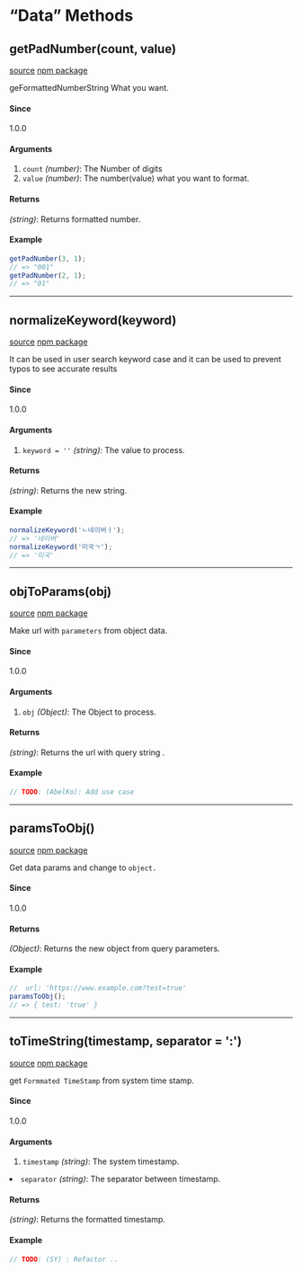 # &#x201C;Data&#x201D; Methods

## getPadNumber(count, value)

<p><a href="https://github.com/lodash/lodash/blob/4.17.11/lodash.js#L6841">source</a> <a href="https://www.npmjs.com/package/lodash.chunk">npm package</a></p>
<p>geFormattedNumberString What you want.</p>
<h4>Since</h4>
<p>1.0.0</p>
<h4>Arguments</h4>
<ol>
<li><code>count</code> <em>(number)</em>: The Number of digits</li>
<li><code>value</code> <em>(number)</em>: The number(value) what you want to format.</li>
</ol>
<h4>Returns</h4>
<p><em>(string)</em>: Returns formatted number.</p>
<h4>Example</h4>

```js
getPadNumber(3, 1);
// => "001"
getPadNumber(2, 1);
// => "01"
```

<hr>

## normalizeKeyword(keyword)

<p><a href="https://github.com/emplody/spaceship/tree/develop/utils/spaceship.normalizeKeyword">source</a> <a href="https://www.npmjs.com/package/@emplodies/spaceship.normalize-keyword">npm package</a></p>
<p>It can be used in user search keyword case and it can be used to prevent typos to see accurate results</p>
<h4>Since</h4>
<p>1.0.0</p>
<h4>Arguments</h4>
<ol>
<li><code>keyword = ''</code> <em>(string)</em>: The value to process.</li>
</ol>
<h4>Returns</h4>
<p><em>(string)</em>: Returns the new string.</p>
<h4>Example</h4>

```js
normalizeKeyword('ㄴ네이버ㅓ');
// => '네이버'
normalizeKeyword('미국ㄱ');
// => '미국'
```

<hr>

## objToParams(obj)

<p><a href="https://github.com/lodash/lodash/blob/4.17.11/lodash.js#L6841">source</a> <a href="https://www.npmjs.com/package/lodash.chunk">npm package</a></p>
<p>Make url with <code>parameters</code> from object data.
</p>
<h4>Since</h4>
<p>1.0.0</p>
<h4>Arguments</h4>
<ol>
<li><code>obj</code> <em>(Object)</em>: The Object to process.</li>
</ol>
<h4>Returns</h4>
<p><em>(string)</em>: Returns the url with query string .</p>
<h4>Example</h4>

```js
// TODO: (AbelKo): Add use case
```

<hr>

## paramsToObj()

<p><a href="https://github.com/emplody/spaceship/tree/develop/utils/spaceship.paramsToObj">source</a> <a href="https://www.npmjs.com/package/@emplodies/spaceship.params-to-obj">npm package</a></p>
<p>Get data params and change to <code>object.</code></p>

<h4>Since</h4>
<p>1.0.0</p>
<h4>Returns</h4>
<p><em>(Object)</em>: Returns the new object from query parameters.</p>
<h4>Example</h4>

```js
//  url: 'https://www.example.com?test=true'
paramsToObj();
// => { test: 'true' }
```

<hr>

## toTimeString(timestamp, separator = ':')

<p><a href="https://github.com/lodash/lodash/blob/4.17.11/lodash.js#L6841">source</a> <a href="https://www.npmjs.com/package/lodash.chunk">npm package</a></p>
<p>get <code>Formmated TimeStamp</code> from system time stamp.</p>

<h4>Since</h4>
<p>1.0.0</p>
<h4>Arguments</h4>
<ol>
<li><code>timestamp</code> <em>(string)</em>: The system timestamp.</li>
</ol>
<li><code>separator</code> <em>(string)</em>: The separator between timestamp.</li>
</ol>
<h4>Returns</h4>
<p><em>(string)</em>: Returns the formatted timestamp.</p>
<h4>Example</h4>

```js
// TODO: (SY) : Refactor ..
```

